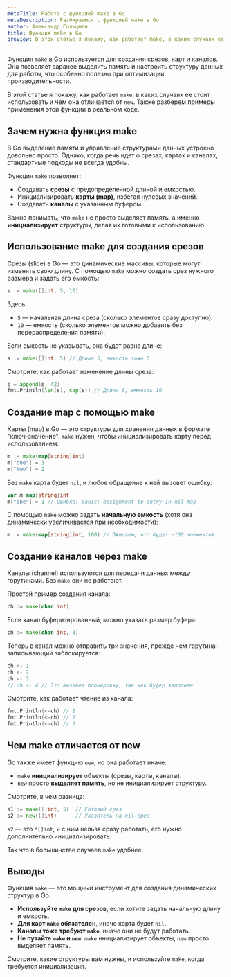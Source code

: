 ```yaml
---
metaTitle: Работа с функцией make в Go
metaDescription: Разбираемся c функцией make в Go
author: Александр Гольцман
title: Функция make в Go
preview: В этой статье я покажу, как работает make, в каких случаях ее стоит использовать и чем она отличается от new
---
```


Функция `make` в Go используется для создания срезов, карт и каналов. Она позволяет заранее выделить память и настроить структуру данных для работы, что особенно полезно при оптимизации производительности.

В этой статье я покажу, как работает `make`, в каких случаях ее стоит использовать и чем она отличается от `new`. Также разберем примеры применения этой функции в реальном коде.

## **Зачем нужна функция make**

В Go выделение памяти и управление структурами данных устроено довольно просто. Однако, когда речь идет о срезах, картах и каналах, стандартные подходы не всегда удобны.

Функция `make` позволяет:

- Создавать **срезы** с предопределенной длиной и емкостью.
- Инициализировать **карты (map)**, избегая нулевых значений.
- Создавать **каналы** с указанным буфером.

Важно понимать, что `make` не просто выделяет память, а именно **инициализирует** структуры, делая их готовыми к использованию.

## **Использование make для создания срезов**

Срезы (slice) в Go — это динамические массивы, которые могут изменять свою длину. С помощью `make` можно создать срез нужного размера и задать его емкость:

```go
s := make([]int, 5, 10)
```

Здесь:

- `5` — начальная длина среза (сколько элементов сразу доступно).
- `10` — емкость (сколько элементов можно добавить без перераспределения памяти).

Если емкость не указывать, она будет равна длине:

```go
s := make([]int, 5) // Длина 5, емкость тоже 5
```

Смотрите, как работает изменение длины среза:

```go
s = append(s, 42)
fmt.Println(len(s), cap(s)) // Длина 6, емкость 10
```

## **Создание map с помощью make**

Карты (map) в Go — это структуры для хранения данных в формате "ключ-значение". `make` нужен, чтобы инициализировать карту перед использованием:

```go
m := make(map[string]int)
m["one"] = 1
m["two"] = 2
```

Без `make` карта будет `nil`, и любое обращение к ней вызовет ошибку:

```go
var m map[string]int
m["one"] = 1 // Ошибка: panic: assignment to entry in nil map
```

С помощью `make` можно задать **начальную емкость** (хотя она динамически увеличивается при необходимости):

```go
m := make(map[string]int, 100) // Ожидаем, что будет ~100 элементов
```

## **Создание каналов через make**

Каналы (channel) используются для передачи данных между горутинами. Без `make` они не работают.

Простой пример создания канала:

```go
ch := make(chan int)
```

Если канал буферизированный, можно указать размер буфера:

```go
ch := make(chan int, 3)
```

Теперь в канал можно отправить три значения, прежде чем горутина-записывающий заблокируется:

```go
ch <- 1
ch <- 2
ch <- 3
// ch <- 4 // Это вызовет блокировку, так как буфер заполнен
```

Смотрите, как работает чтение из канала:

```go
fmt.Println(<-ch) // 1
fmt.Println(<-ch) // 2
fmt.Println(<-ch) // 3
```

## **Чем make отличается от new**

Go также имеет функцию `new`, но она работает иначе.

- `make` **инициализирует** объекты (срезы, карты, каналы).
- `new` просто **выделяет память**, но не инициализирует структуру.

Смотрите, в чем разница:

```go
s1 := make([]int, 5)  // Готовый срез
s2 := new([]int)      // Указатель на nil-срез
```

`s2` — это `*[]int`, и с ним нельзя сразу работать, его нужно дополнительно инициализировать.

Так что в большинстве случаев `make` удобнее.

## **Выводы**

Функция `make` — это мощный инструмент для создания динамических структур в Go.

- **Используйте `make` для срезов**, если хотите задать начальную длину и емкость.
- **Для карт `make` обязателен**, иначе карта будет `nil`.
- **Каналы тоже требуют `make`**, иначе они не будут работать.
- **Не путайте `make` и `new`**: `make` инициализирует объекты, `new` просто выделяет память.

Смотрите, какие структуры вам нужны, и используйте `make`, когда требуется инициализация.
